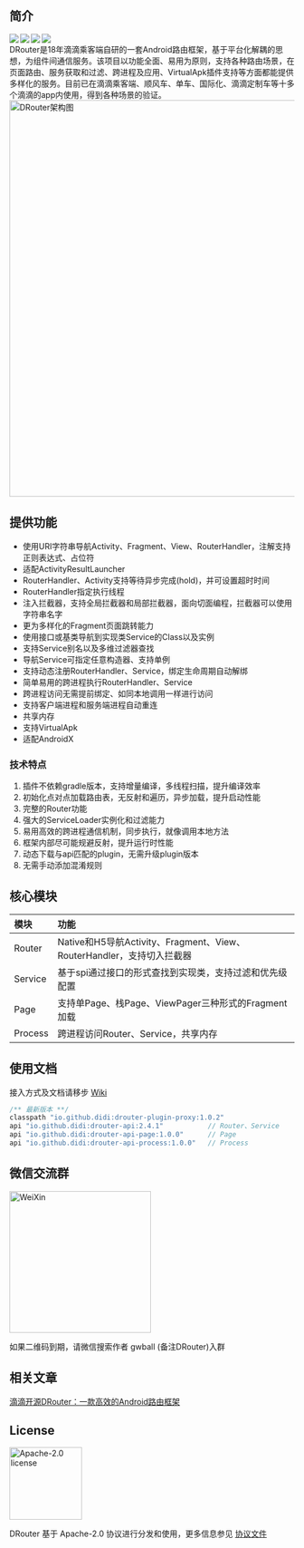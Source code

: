 ## 简介

<div align="center">
 <img src="https://img.shields.io/badge/license-Apache2.0-brightgreen.svg" align=left />
 <img src="https://img.shields.io/badge/drouter--plugin--proxy-1.0.2-red.svg" align=left />
 <img src="https://img.shields.io/badge/drouter--api-2.4.1-blue.svg" align=left />
 <img src="https://img.shields.io/badge/PRs-welcome-brightgreen.svg" align=left />
</div>
<br/>
DRouter是18年滴滴乘客端自研的一套Android路由框架，基于平台化解耦的思想，为组件间通信服务。该项目以功能全面、易用为原则，支持各种路由场景，在页面路由、服务获取和过滤、跨进程及应用、VirtualApk插件支持等方面都能提供多样化的服务。目前已在滴滴乘客端、顺风车、单车、国际化、滴滴定制车等十多个滴滴的app内使用，得到各种场景的验证。

<img src="https://czp.s3.didiyunapi.com/image/drouter/DRouter_Architecture.jpg" width="700px" align="center" alt="DRouter架构图"/>

## 提供功能

- 使用URI字符串导航Activity、Fragment、View、RouterHandler，注解支持正则表达式、占位符
- 适配ActivityResultLauncher
- RouterHandler、Activity支持等待异步完成(hold)，并可设置超时时间
- RouterHandler指定执行线程
- 注入拦截器，支持全局拦截器和局部拦截器，面向切面编程，拦截器可以使用字符串名字
- 更为多样化的Fragment页面跳转能力
- 使用接口或基类导航到实现类Service的Class以及实例
- 支持Service别名以及多维过滤器查找
- 导航Service可指定任意构造器、支持单例
- 支持动态注册RouterHandler、Service，绑定生命周期自动解绑
- 简单易用的跨进程执行RouterHandler、Service
- 跨进程访问无需提前绑定、如同本地调用一样进行访问
- 支持客户端进程和服务端进程自动重连
- 共享内存
- 支持VirtualApk
- 适配AndroidX

### 技术特点
1. 插件不依赖gradle版本，支持增量编译，多线程扫描，提升编译效率
2. 初始化点对点加载路由表，无反射和遍历，异步加载，提升启动性能
3. 完整的Router功能
4. 强大的ServiceLoader实例化和过滤能力
5. 易用高效的跨进程通信机制，同步执行，就像调用本地方法
6. 框架内部尽可能规避反射，提升运行时性能
7. 动态下载与api匹配的plugin，无需升级plugin版本
8. 无需手动添加混淆规则

## 核心模块

模块 | 功能
|  :-- | :--  |
Router | Native和H5导航Activity、Fragment、View、RouterHandler，支持切入拦截器
Service | 基于spi通过接口的形式查找到实现类，支持过滤和优先级配置
Page | 支持单Page、栈Page、ViewPager三种形式的Fragment加载
Process | 跨进程访问Router、Service，共享内存

## 使用文档

接入方式及文档请移步 [Wiki](https://github.com/didi/DRouter/wiki)

``` java
/** 最新版本 **/
classpath "io.github.didi:drouter-plugin-proxy:1.0.2"
api "io.github.didi:drouter-api:2.4.1"           // Router、Service
api "io.github.didi:drouter-api-page:1.0.0"      // Page
api "io.github.didi:drouter-api-process:1.0.0"   // Process
```

## 微信交流群

<img src="https://github.com/didi/DRouter/blob/master/img/drouter.png" width="250px" align="center" alt="WeiXin"/>

如果二维码到期，请微信搜索作者 gwball (备注DRouter)入群

## 相关文章

[滴滴开源DRouter：一款高效的Android路由框架](https://juejin.cn/post/6975818153381068831)

## License

<img alt="Apache-2.0 license" src="https://www.apache.org/img/ASF20thAnniversary.jpg" width="128">

DRouter 基于 Apache-2.0 协议进行分发和使用，更多信息参见 [协议文件](LICENSE)
